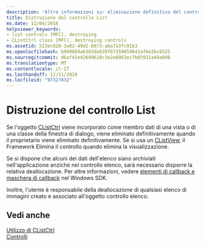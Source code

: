 ```yaml
---
description: 'Altre informazioni su: eliminazione definitiva del controllo elenco'
title: Distruzione del controllo List
ms.date: 11/04/2016
helpviewer_keywords:
- list controls [MFC], destroying
- CListCtrl class [MFC], destroying controls
ms.assetid: 513ec820-3a02-49d2-b073-a6a7a3fc91b3
ms.openlocfilehash: b909889a6365de639f67359859641af6e2bc6525
ms.sourcegitcommit: d6af41e42699628c3e2e6063ec7b03931a49a098
ms.translationtype: MT
ms.contentlocale: it-IT
ms.lasthandoff: 12/11/2020
ms.locfileid: "97327832"
---
```

# <a name="destroying-the-list-control"></a>Distruzione del controllo List

Se l'oggetto [CListCtrl](reference/clistctrl-class.md) viene incorporato come membro dati di una vista o di una classe della finestra di dialogo, viene eliminato definitivamente quando il proprietario viene eliminato definitivamente. Se si usa un [CListView](reference/clistview-class.md), il Framework Elimina il controllo quando elimina la visualizzazione.

Se si dispone che alcuni dei dati dell'elenco siano archiviati nell'applicazione anziché nel controllo elenco, sarà necessario disporre la relativa deallocazione. Per altre informazioni, vedere [elementi di callback e maschera di callback](/windows/win32/Controls/using-list-view-controls) nel Windows SDK.

Inoltre, l'utente è responsabile della deallocazione di qualsiasi elenco di immagini creato e associato all'oggetto controllo elenco.

## <a name="see-also"></a>Vedi anche

[Utilizzo di CListCtrl](using-clistctrl.md)<br/>
[Controlli](controls-mfc.md)

